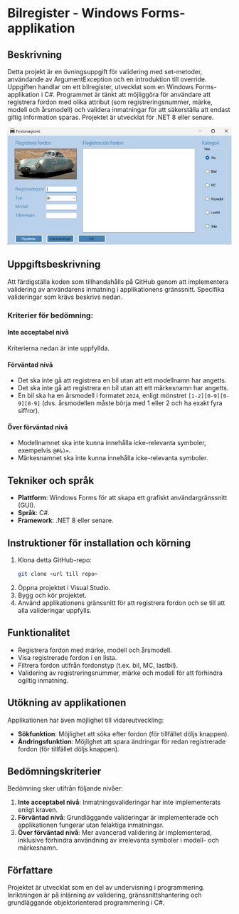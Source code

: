 # Bilregister - Windows Forms-applikation

## Beskrivning
Detta projekt är en övningsuppgift för validering med set-metoder, användande av ArgumentException och en introduktion till override. Uppgiften handlar om ett bilregister, utvecklat som en Windows Forms-applikation i C#. Programmet är tänkt att möjliggöra för användare att registrera fordon med olika attribut (som registreringsnummer, märke, modell och årsmodell) och validera inmatningar för att säkerställa att endast giltig information sparas. Projektet är utvecklat för .NET 8 eller senare.

![Fordon](01-bilregister/Fordonsregister/Fordonsregister/Resources/Vehicles.jpg)

## Uppgiftsbeskrivning
Att färdigställa koden som tillhandahålls på GitHub genom att implementera validering av användarens inmatning i applikationens gränssnitt. Specifika valideringar som krävs beskrivs nedan.

### Kriterier för bedömning:

#### Inte acceptabel nivå
Kriterierna nedan är inte uppfyllda.

#### Förväntad nivå
- Det ska inte gå att registrera en bil utan att ett modellnamn har angetts.
- Det ska inte gå att registrera en bil utan att ett märkesnamn har angetts.
- En bil ska ha en årsmodell i formatet `2024`, enligt mönstret `[1-2][0-9][0-9][0-9]` (dvs. årsmodellen måste börja med 1 eller 2 och ha exakt fyra siffror).

#### Över förväntad nivå
- Modellnamnet ska inte kunna innehålla icke-relevanta symboler, exempelvis `@#&)=`.
- Märkesnamnet ska inte kunna innehålla icke-relevanta symboler.

## Tekniker och språk
- **Plattform**: Windows Forms för att skapa ett grafiskt användargränssnitt (GUI).
- **Språk**: C#.
- **Framework**: .NET 8 eller senare.

## Instruktioner för installation och körning
1. Klona detta GitHub-repo:
    ```bash
    git clone <url till repo>
    ```
2. Öppna projektet i Visual Studio.
3. Bygg och kör projektet.
4. Använd applikationens gränssnitt för att registrera fordon och se till att alla valideringar uppfylls.

## Funktionalitet
- Registrera fordon med märke, modell och årsmodell.
- Visa registrerade fordon i en lista.
- Filtrera fordon utifrån fordonstyp (t.ex. bil, MC, lastbil).
- Validering av registreringsnummer, märke och modell för att förhindra ogiltig inmatning.

## Utökning av applikationen
Applikationen har även möjlighet till vidareutveckling:
- **Sökfunktion**: Möjlighet att söka efter fordon (för tillfället döljs knappen).
- **Ändringsfunktion**: Möjlighet att spara ändringar för redan registrerade fordon (för tillfället döljs knappen).

## Bedömningskriterier
Bedömning sker utifrån följande nivåer:
1. **Inte acceptabel nivå**: Inmatningsvalideringar har inte implementerats enligt kraven.
2. **Förväntad nivå**: Grundläggande valideringar är implementerade och applikationen fungerar utan felaktiga inmatningar.
3. **Över förväntad nivå**: Mer avancerad validering är implementerad, inklusive förhindra användning av irrelevanta symboler i modell- och märkesnamn.

## Författare
Projektet är utvecklat som en del av undervisning i programmering. Inriktningen är på inlärning av validering, gränssnittshantering och grundläggande objektorienterad programmering i C#.

